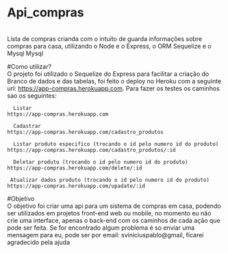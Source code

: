 # Api_compras
 <br>Lista de compras crianda com o intuito de guarda informações sobre compras para casa, utilizando o Node e o Express, o ORM Sequelize e o Mysql Mysql</br>
 
 #Como utilizar?
 <br>O projeto foi utilizado o Sequelize do Express para facilitar a criação do Branco de dados e das tabelas, foi feito o deploy no Heroku com a seguinte url: https://app-compras.herokuapp.com.
    Para fazer os testes os caminhos sao os seguintes:
      
      Listar 
    https://app-compras.herokuapp.com
    
      Cadastrar
    https://app-compras.herokuapp.com/cadastro_produtos
   
      Listar produto especifico (trocando o id pelo numero id do produto)
    https://app-compras.herokuapp.com/cadastro_produtos/:id
     
      Deletar produto (trocando o id pelo numero id do produto)
    https://app-compras.herokuapp.com/delete/:id
   
     Atualizar dados produto (trocando o id pelo numero id do produto)
    https://app-compras.herokuapp.com/upadate/:id
 
 #Objetivo
 <br>O objetivo foi criar uma api para um sistema de compras em casa, podendo ser utilizados em projetos front-end web ou mobile, no momento eu não crie uma interface, apenas o back-end com os caminhos de cada ação que pode ser feita.
    Se for encontrado algum problema é so enviar uma mensagem para eu, pode ser por email: sviniciuspablo@gmail, ficarei agradecido pela ajuda</br>

